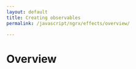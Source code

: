 ```yaml
---
layout: default
title: Creating observables
permalink: /javascript/ngrx/effects/overview/

---
```



# Overview
